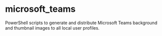 # microsoft_teams
PowerShell scripts to generate and distribute Microsoft Teams background and thumbnail images to all local user profiles.
